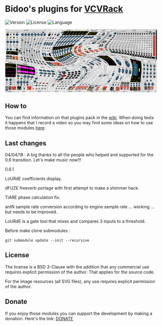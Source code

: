 # Bidoo's plugins for [VCVRack](https://vcvrack.com)

<!-- Version and License Badges -->
![Version](https://img.shields.io/badge/version-0.6.1-green.svg?style=flat-square)
![License](https://img.shields.io/badge/license-BSD3-blue.svg?style=flat-square)
![Language](https://img.shields.io/badge/language-C++-yellow.svg?style=flat-square)

![pack](/images/pack.png?raw=true "pack")

## How to

You can find information on that plugins pack in the [wiki](https://github.com/sebastien-bouffier/Bidoo/wiki). When doing tests it happens that I record a video so you may find some ideas on how to use those modules [here](https://www.youtube.com/bidoo).

## Last changes

04/04/18 : A big thanks to all the people who helped and supported for the 0.6 transition. Let's make music now!!!

0.6.1

LoURdE coefficients display.

dFUZE freeverb portage with first attempt to make a shimmer hack.

TiARE phase calculation fix.

antN sample rate conversion according to engine sample rate ... working ... but needs to be improved.

LoURdE is a gate tool that mixes and compares 3 inputs to a threshold.

Before make clone submodules :

`git submodule update --init --recursive`


## License

The license is a BSD 3-Clause with the addition that any commercial use requires explicit permission of the author. That applies for the source code.

For the image resources (all SVG files), any use requires explicit permission of the author.

## Donate

If you enjoy those modules you can support the development by making a donation. Here's the link: [DONATE](https://paypal.me/sebastienbouffier)
